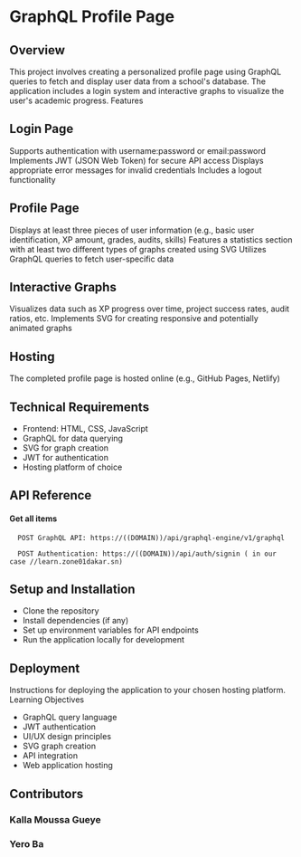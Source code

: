 # GraphQL Profile Page
## Overview
This project involves creating a personalized profile page using GraphQL queries to fetch and display user data from a school's database. The application includes a login system and interactive graphs to visualize the user's academic progress.
Features

## Login Page

Supports authentication with username:password or email:password
Implements JWT (JSON Web Token) for secure API access
Displays appropriate error messages for invalid credentials
Includes a logout functionality


## Profile Page

Displays at least three pieces of user information (e.g., basic user identification, XP amount, grades, audits, skills)
Features a statistics section with at least two different types of graphs created using SVG
Utilizes GraphQL queries to fetch user-specific data


## Interactive Graphs

Visualizes data such as XP progress over time, project success rates, audit ratios, etc.
Implements SVG for creating responsive and potentially animated graphs


## Hosting

The completed profile page is hosted online (e.g., GitHub Pages, Netlify)


## Technical Requirements

* Frontend: HTML, CSS, JavaScript
* GraphQL for data querying
* SVG for graph creation
* JWT for authentication
* Hosting platform of choice

## API Reference

#### Get all items

```https
  POST GraphQL API: https://((DOMAIN))/api/graphql-engine/v1/graphql

```

```https
  POST Authentication: https://((DOMAIN))/api/auth/signin ( in our case //learn.zone01dakar.sn)
```

## Setup and Installation

* Clone the repository
* Install dependencies (if any)
* Set up environment variables for API endpoints
* Run the application locally for development

## Deployment
Instructions for deploying the application to your chosen hosting platform.
Learning Objectives

* GraphQL query language
* JWT authentication
* UI/UX design principles
* SVG graph creation
* API integration
* Web application hosting

## Contributors
### Kalla Moussa Gueye
### Yero Ba